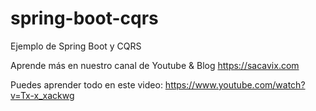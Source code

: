 # spring-boot-cqrs
Ejemplo de Spring Boot y CQRS

Aprende más en nuestro canal de Youtube & Blog https://sacavix.com

Puedes aprender todo en este video: https://www.youtube.com/watch?v=Tx-x_xackwg
